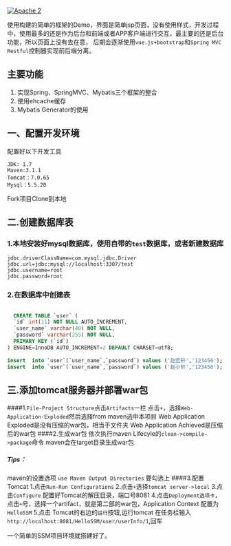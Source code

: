 
[![Apache 2](http://img.shields.io/badge/license-Apache%202-red.svg)](http://www.apache.org/licenses/LICENSE-2.0)

   使用构建的简单的框架的Demo，界面是简单jsp页面，没有使用样式，开发过程中，使用最多的还是作为后台和前端或者APP客户端进行交互，最主要的还是后台功能，所以页面上没有去在意，
   后期会逐渐使用`vue.js+bootstrap`和`Spring MVC Restful`控制器实现前后端分离。
   
## 主要功能
   1. 实现Spring、SpringMVC、Mybatis三个框架的整合
   2. 使用ehcache缓存
   3. Mybatis Generator的使用
   

## 一、配置开发环境

配置好以下开发工具

    JDK: 1.7
    Maven:3.1.1
    Tomcat：7.0.65
    Mysql：5.5.20
    
Fork项目Clone到本地

## 二.创建数据库表

### 1.本地安装好mysql数据库，使用自带的`test`数据库，或者新建数据库

    jdbc.driverClassName=com.mysql.jdbc.Driver
    jdbc.url=jdbc:mysql://localhost:3307/test
    jdbc.username=root
    jdbc.password=root


### 2.在数据库中创建表

```sql

  CREATE TABLE `user` (  
  `id` int(11) NOT NULL AUTO_INCREMENT,  
  `user_name` varchar(40) NOT NULL,  
  `password` varchar(255) NOT NULL,  
  PRIMARY KEY (`id`)  
) ENGINE=InnoDB AUTO_INCREMENT=2 DEFAULT CHARSET=utf8;  
  
insert  into `user`(`user_name`,`password`) values ('赵宏轩','123456');  
insert  into `user`(`user_name`,`password`) values ('赵小轩','123456');  
```


## 三.添加tomcat服务器并部署war包
####1.`File-Project Structure`点击`Artifacts`一栏
点击`+`，选择`Web-Application-Exploded`然后选择from maven选中本项目
Web Application Exploded是没有压缩的war包，相当于文件夹
Web Application Achieved是压缩后的war包
####2.生成war包
依次执行maven Lifecyle的`clean->compile->package`命令
maven会在target目录生成war包
##### Tips：
maven的设置选项 `use Maven Output Directories` 要勾选上
####3.配置Tomcat
1.点击`Run-Run Configurations`
2.点击`+`选择`tomcat server->local`
3.点击`Configure` 配置好Tomcat的解压目录，端口号8081
4.点击`Deployment选项卡`，点击`+`号，选择一个artifact，就是第二部的war包，Application Context 配置为`HelloSSM`
5.点击 Tomcat的右边的`运行`按钮,运行tomcat
在任务栏输入`http://localhost:8081/HelloSSM/user/userInfo/1`,回车

一个简单的SSM项目环境就搭建好了。
